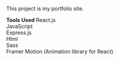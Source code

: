 This project is my portfolio site.

**Tools Used**
React.js  
JavaScript  
Express.js  
Html  
Sass  
Framer Motion (Animation library for React)  


